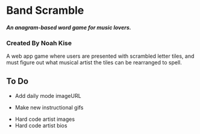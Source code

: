 # Band Scramble
#### *An anagram-based word game for music lovers.*

### Created By Noah Kise

A web app game where users are presented with scrambled letter tiles, and must figure out what musical artist the tiles can be rearranged to spell.

## To Do
<!-- * Remove genre selection page 
    * MainGame.jsx line 116 changing default state to true accomplishes this while leaving option for future implementation -->
* Add daily mode imageURL
<!-- * Remove audio hint button 
    * References to "hints" are audio hints -->
<!-- * Remove audio snippet from band bio  -->
* Make new instructional gifs
<!-- * Remove references to audio hints from help screen  -->
<!-- * Remove Discogs API 
    * New place for setBioArtistName (line 470)
    * New place for setImageUrl (line 472)
    * New place for setDiscogsBio (line 471)
    * Clean name function  -->
* Hard code artist images
* Hard code artist bios
<!-- * Remove Deezer API 
    * Remove references to setAudioPreviewUrl
    * Remove references to setAudioUnavailable -->